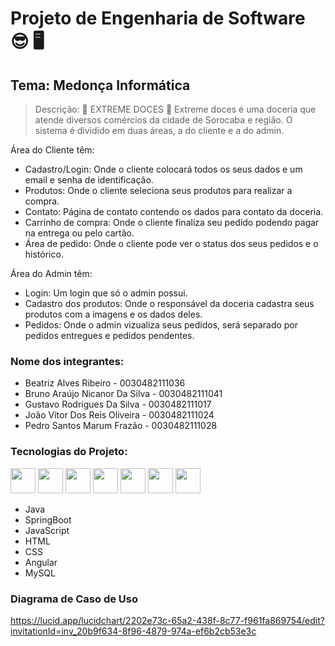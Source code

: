 # Projeto de Engenharia de Software 😎 🖥️
## Tema: Medonça Informática
> Descrição:
🍭 EXTREME DOCES 🍭
Extreme doces é uma doceria que atende diversos comércios da cidade de Sorocaba e região.
O sistema é dividido em duas áreas, a do cliente e a do admin.

Área do Cliente têm:
+ Cadastro/Login: Onde o cliente colocará todos os seus dados e um email e senha de identificação.
+ Produtos: Onde o cliente seleciona seus produtos para realizar a compra.
+ Contato: Página de contato contendo os dados para contato da doceria.
+ Carrinho de compra: Onde o cliente finaliza seu pedido podendo pagar na entrega ou pelo cartão. 
+ Área de pedido: Onde o cliente pode ver o status dos seus pedidos e o histórico.

Área do Admin têm:
+  Login: Um login que só o admin possui.
+ Cadastro dos produtos: Onde o responsável da doceria cadastra seus produtos com a imagens e os dados deles.
+ Pedidos: Onde o admin vizualiza seus pedidos, será separado por pedidos entregues e pedidos pendentes.

### Nome dos integrantes:
+ Beatriz Alves Ribeiro - 0030482111036
+ Bruno Araújo Nicanor Da Silva - 0030482111041
+ Gustavo Rodrigues Da Silva - 0030482111017
+ João Vitor Dos Reis Oliveira - 0030482111024
+ Pedro Santos Marum Frazão - 0030482111028

### Tecnologias do Projeto: 
<div style="display: inline_block">
  <img  aling="center" heigth="30" width="40" src="https://cdn.jsdelivr.net/gh/devicons/devicon/icons/java/java-original-wordmark.svg" />
  <img  aling="cebter" heigth="30" width="40" src="https://cdn.jsdelivr.net/gh/devicons/devicon/icons/spring/spring-original.svg" />
  <img  aling="center" heigth="30" width="40" src="https://cdn.jsdelivr.net/gh/devicons/devicon/icons/javascript/javascript-original.svg" />
  <img  aling="center" heigth="30" width="40" src="https://cdn.jsdelivr.net/gh/devicons/devicon/icons/html5/html5-original-wordmark.svg" />
  <img  aling="center" heigth="30" width="40" src="https://cdn.jsdelivr.net/gh/devicons/devicon/icons/css3/css3-original-wordmark.svg" />
  <img  aling="center" heigth="30" width="40" src="https://cdn.jsdelivr.net/gh/devicons/devicon/icons/angularjs/angularjs-original.svg" />
  <img  aling="center" heigth="30" width="40" src="https://cdn.jsdelivr.net/gh/devicons/devicon/icons/mysql/mysql-plain-wordmark.svg" />
   
</div>

+ Java
+ SpringBoot
+ JavaScript
+ HTML
+ CSS
+ Angular
+ MySQL

### Diagrama de Caso de Uso
https://lucid.app/lucidchart/2202e73c-65a2-438f-8c77-f961fa869754/edit?invitationId=inv_20b9f634-8f96-4879-974a-ef6b2cb53e3c

